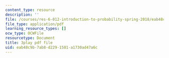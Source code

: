 ```yaml
---
content_type: resource
description: ''
file: /courses/res-6-012-introduction-to-probability-spring-2018/eab48c9b7ab8d2291581a1730ad47a6c_AVVbUKstn8A.pdf
file_type: application/pdf
learning_resource_types: []
ocw_type: OCWFile
resourcetype: Document
title: 3play pdf file
uid: eab48c9b-7ab8-d229-1581-a1730ad47a6c
---
```

